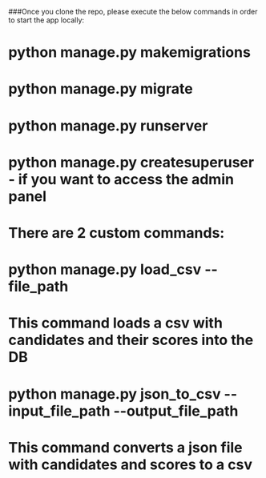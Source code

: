 ###Once you clone the repo, please execute the below commands in order to start the app locally:

# python manage.py makemigrations
# python manage.py migrate
# python manage.py runserver
# python manage.py createsuperuser - if you want to access the admin panel

# There are 2 custom commands:

# python manage.py load_csv --file_path
# This command loads a csv with candidates and their scores into the DB

# python manage.py json_to_csv --input_file_path --output_file_path
# This command converts a json file with candidates and scores to a csv
